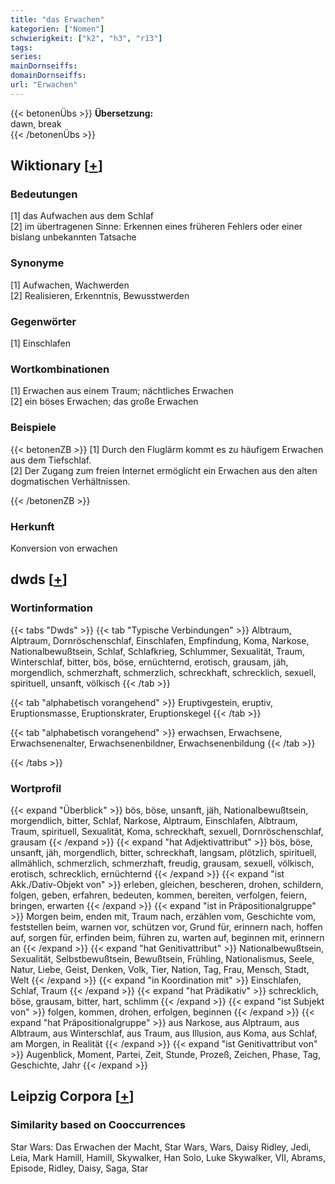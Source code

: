 ```yaml
---
title: "das Erwachen"
kategorien: ["Nomen"]
schwierigkeit: ["k2", "h3", "r13"]
tags:
series:
mainDornseiffs:
domainDornseiffs:
url: "Erwachen"
---
```


{{< betonenÜbs >}}
**Übersetzung:**  
dawn, break  
{{< /betonenÜbs >}}

## Wiktionary [[+](https://de.wiktionary.org/wiki/Erwachen)]

### Bedeutungen
[1] das Aufwachen aus dem Schlaf  
[2] im übertragenen Sinne: Erkennen eines früheren Fehlers oder einer bislang unbekannten Tatsache  

### Synonyme
[1] Aufwachen, Wachwerden  
[2] Realisieren, Erkenntnis, Bewusstwerden  

### Gegenwörter
[1] Einschlafen  

### Wortkombinationen
[1] Erwachen aus einem Traum; nächtliches Erwachen  
[2] ein böses Erwachen; das große Erwachen  

### Beispiele
{{< betonenZB >}}
[1] Durch den Fluglärm kommt es zu häufigem Erwachen aus dem Tiefschlaf.  
[2] Der Zugang zum freien Internet ermöglicht ein Erwachen aus den alten dogmatischen Verhältnissen.  

{{< /betonenZB >}}
### Herkunft
Konversion von erwachen  



## dwds [[+](https://www.dwds.de/wb/Erwachen)]

### Wortinformation
{{< tabs "Dwds" >}}
{{< tab "Typische Verbindungen" >}}
Albtraum, Alptraum, Dornröschenschlaf, Einschlafen, Empfindung, Koma, Narkose, Nationalbewußtsein, Schlaf, Schlafkrieg, Schlummer, Sexualität, Traum, Winterschlaf, bitter, bös, böse, ernüchternd, erotisch, grausam, jäh, morgendlich, schmerzhaft, schmerzlich, schreckhaft, schrecklich, sexuell, spirituell, unsanft, völkisch
{{< /tab >}}

{{< tab "alphabetisch vorangehend" >}}
Eruptivgestein, eruptiv, Eruptionsmasse, Eruptionskrater, Eruptionskegel
{{< /tab >}}

{{< tab "alphabetisch vorangehend" >}}
erwachsen, Erwachsene, Erwachsenenalter, Erwachsenenbildner, Erwachsenenbildung
{{< /tab >}}

{{< /tabs >}}

### Wortprofil
{{< expand "Überblick" >}} bös, böse, unsanft, jäh, Nationalbewußtsein, morgendlich, bitter, Schlaf, Narkose, Alptraum, Einschlafen, Albtraum, Traum, spirituell, Sexualität, Koma, schreckhaft, sexuell, Dornröschenschlaf, grausam {{< /expand >}}
{{< expand "hat Adjektivattribut" >}} bös, böse, unsanft, jäh, morgendlich, bitter, schreckhaft, langsam, plötzlich, spirituell, allmählich, schmerzlich, schmerzhaft, freudig, grausam, sexuell, völkisch, erotisch, schrecklich, ernüchternd {{< /expand >}}
{{< expand "ist Akk./Dativ-Objekt von" >}} erleben, gleichen, bescheren, drohen, schildern, folgen, geben, erfahren, bedeuten, kommen, bereiten, verfolgen, feiern, bringen, erwarten {{< /expand >}}
{{< expand "ist in Präpositionalgruppe" >}} Morgen beim, enden mit, Traum nach, erzählen vom, Geschichte vom, feststellen beim, warnen vor, schützen vor, Grund für, erinnern nach, hoffen auf, sorgen für, erfinden beim, führen zu, warten auf, beginnen mit, erinnern an {{< /expand >}}
{{< expand "hat Genitivattribut" >}} Nationalbewußtsein, Sexualität, Selbstbewußtsein, Bewußtsein, Frühling, Nationalismus, Seele, Natur, Liebe, Geist, Denken, Volk, Tier, Nation, Tag, Frau, Mensch, Stadt, Welt {{< /expand >}}
{{< expand "in Koordination mit" >}} Einschlafen, Schlaf, Traum {{< /expand >}}
{{< expand "hat Prädikativ" >}} schrecklich, böse, grausam, bitter, hart, schlimm {{< /expand >}}
{{< expand "ist Subjekt von" >}} folgen, kommen, drohen, erfolgen, beginnen {{< /expand >}}
{{< expand "hat Präpositionalgruppe" >}} aus Narkose, aus Alptraum, aus Albtraum, aus Winterschlaf, aus Traum, aus Illusion, aus Koma, aus Schlaf, am Morgen, in Realität {{< /expand >}}
{{< expand "ist Genitivattribut von" >}} Augenblick, Moment, Partei, Zeit, Stunde, Prozeß, Zeichen, Phase, Tag, Geschichte, Jahr {{< /expand >}}

## Leipzig Corpora [[+](https://corpora.uni-leipzig.de/en/res?word=Erwachen&corpusId=deu_newscrawl-public_2018)]


### Similarity based on Cooccurrences
Star Wars: Das Erwachen der Macht, Star Wars, Wars, Daisy Ridley, Jedi, Leia, Mark Hamill, Hamill, Skywalker, Han Solo, Luke Skywalker, VII, Abrams, Episode, Ridley, Daisy, Saga, Star

